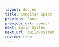 ```yaml
---
layout: doc_en
title: Compiler Specs
previous: Specs
previous_url: specs/
next: Build System
next_url: build-system
review: true
---
```


